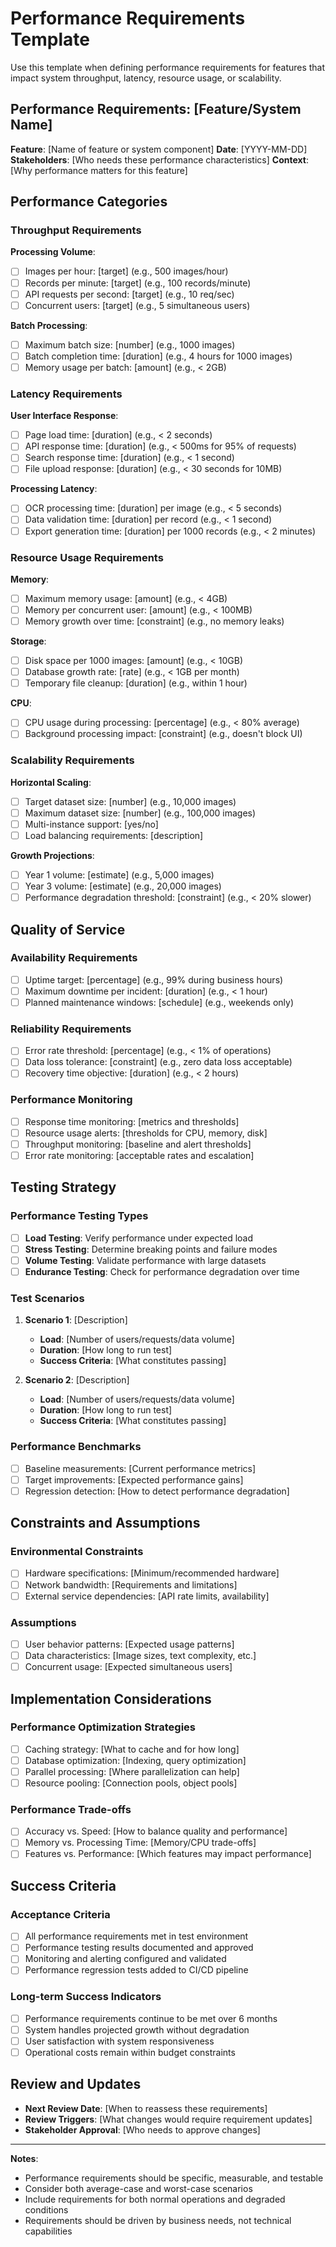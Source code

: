 # Performance Requirements Template

Use this template when defining performance requirements for features that impact system throughput, latency, resource usage, or scalability.

## Performance Requirements: [Feature/System Name]

**Feature**: [Name of feature or system component]
**Date**: [YYYY-MM-DD]
**Stakeholders**: [Who needs these performance characteristics]
**Context**: [Why performance matters for this feature]

## Performance Categories

### Throughput Requirements

**Processing Volume**:
- [ ] Images per hour: [target] (e.g., 500 images/hour)
- [ ] Records per minute: [target] (e.g., 100 records/minute)
- [ ] API requests per second: [target] (e.g., 10 req/sec)
- [ ] Concurrent users: [target] (e.g., 5 simultaneous users)

**Batch Processing**:
- [ ] Maximum batch size: [number] (e.g., 1000 images)
- [ ] Batch completion time: [duration] (e.g., 4 hours for 1000 images)
- [ ] Memory usage per batch: [amount] (e.g., < 2GB)

### Latency Requirements

**User Interface Response**:
- [ ] Page load time: [duration] (e.g., < 2 seconds)
- [ ] API response time: [duration] (e.g., < 500ms for 95% of requests)
- [ ] Search response time: [duration] (e.g., < 1 second)
- [ ] File upload response: [duration] (e.g., < 30 seconds for 10MB)

**Processing Latency**:
- [ ] OCR processing time: [duration] per image (e.g., < 5 seconds)
- [ ] Data validation time: [duration] per record (e.g., < 1 second)
- [ ] Export generation time: [duration] per 1000 records (e.g., < 2 minutes)

### Resource Usage Requirements

**Memory**:
- [ ] Maximum memory usage: [amount] (e.g., < 4GB)
- [ ] Memory per concurrent user: [amount] (e.g., < 100MB)
- [ ] Memory growth over time: [constraint] (e.g., no memory leaks)

**Storage**:
- [ ] Disk space per 1000 images: [amount] (e.g., < 10GB)
- [ ] Database growth rate: [rate] (e.g., < 1GB per month)
- [ ] Temporary file cleanup: [duration] (e.g., within 1 hour)

**CPU**:
- [ ] CPU usage during processing: [percentage] (e.g., < 80% average)
- [ ] Background processing impact: [constraint] (e.g., doesn't block UI)

### Scalability Requirements

**Horizontal Scaling**:
- [ ] Target dataset size: [number] (e.g., 10,000 images)
- [ ] Maximum dataset size: [number] (e.g., 100,000 images)
- [ ] Multi-instance support: [yes/no]
- [ ] Load balancing requirements: [description]

**Growth Projections**:
- [ ] Year 1 volume: [estimate] (e.g., 5,000 images)
- [ ] Year 3 volume: [estimate] (e.g., 20,000 images)
- [ ] Performance degradation threshold: [constraint] (e.g., < 20% slower)

## Quality of Service

### Availability Requirements
- [ ] Uptime target: [percentage] (e.g., 99% during business hours)
- [ ] Maximum downtime per incident: [duration] (e.g., < 1 hour)
- [ ] Planned maintenance windows: [schedule] (e.g., weekends only)

### Reliability Requirements
- [ ] Error rate threshold: [percentage] (e.g., < 1% of operations)
- [ ] Data loss tolerance: [constraint] (e.g., zero data loss acceptable)
- [ ] Recovery time objective: [duration] (e.g., < 2 hours)

### Performance Monitoring
- [ ] Response time monitoring: [metrics and thresholds]
- [ ] Resource usage alerts: [thresholds for CPU, memory, disk]
- [ ] Throughput monitoring: [baseline and alert thresholds]
- [ ] Error rate monitoring: [acceptable rates and escalation]

## Testing Strategy

### Performance Testing Types
- [ ] **Load Testing**: Verify performance under expected load
- [ ] **Stress Testing**: Determine breaking points and failure modes
- [ ] **Volume Testing**: Validate performance with large datasets
- [ ] **Endurance Testing**: Check for performance degradation over time

### Test Scenarios
1. **Scenario 1**: [Description]
   - **Load**: [Number of users/requests/data volume]
   - **Duration**: [How long to run test]
   - **Success Criteria**: [What constitutes passing]

2. **Scenario 2**: [Description]
   - **Load**: [Number of users/requests/data volume]
   - **Duration**: [How long to run test]
   - **Success Criteria**: [What constitutes passing]

### Performance Benchmarks
- [ ] Baseline measurements: [Current performance metrics]
- [ ] Target improvements: [Expected performance gains]
- [ ] Regression detection: [How to detect performance degradation]

## Constraints and Assumptions

### Environmental Constraints
- [ ] Hardware specifications: [Minimum/recommended hardware]
- [ ] Network bandwidth: [Requirements and limitations]
- [ ] External service dependencies: [API rate limits, availability]

### Assumptions
- [ ] User behavior patterns: [Expected usage patterns]
- [ ] Data characteristics: [Image sizes, text complexity, etc.]
- [ ] Concurrent usage: [Expected simultaneous users]

## Implementation Considerations

### Performance Optimization Strategies
- [ ] Caching strategy: [What to cache and for how long]
- [ ] Database optimization: [Indexing, query optimization]
- [ ] Parallel processing: [Where parallelization can help]
- [ ] Resource pooling: [Connection pools, object pools]

### Performance Trade-offs
- [ ] Accuracy vs. Speed: [How to balance quality and performance]
- [ ] Memory vs. Processing Time: [Memory/CPU trade-offs]
- [ ] Features vs. Performance: [Which features may impact performance]

## Success Criteria

### Acceptance Criteria
- [ ] All performance requirements met in test environment
- [ ] Performance testing results documented and approved
- [ ] Monitoring and alerting configured and validated
- [ ] Performance regression tests added to CI/CD pipeline

### Long-term Success Indicators
- [ ] Performance requirements continue to be met over 6 months
- [ ] System handles projected growth without degradation
- [ ] User satisfaction with system responsiveness
- [ ] Operational costs remain within budget constraints

## Review and Updates

- **Next Review Date**: [When to reassess these requirements]
- **Review Triggers**: [What changes would require requirement updates]
- **Stakeholder Approval**: [Who needs to approve changes]

---

**Notes**:
- Performance requirements should be specific, measurable, and testable
- Consider both average-case and worst-case scenarios
- Include requirements for both normal operations and degraded conditions
- Requirements should be driven by business needs, not technical capabilities
